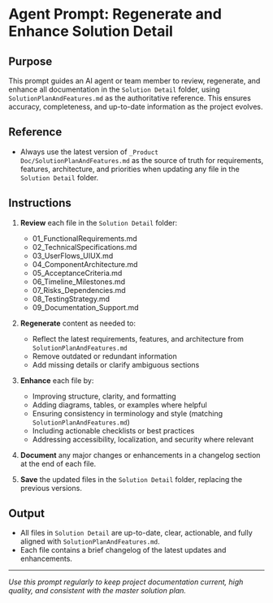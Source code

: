 # Agent Prompt: Regenerate and Enhance Solution Detail

## Purpose
This prompt guides an AI agent or team member to review, regenerate, and enhance all documentation in the `Solution Detail` folder, using `SolutionPlanAndFeatures.md` as the authoritative reference. This ensures accuracy, completeness, and up-to-date information as the project evolves.

## Reference
- Always use the latest version of `_Product Doc/SolutionPlanAndFeatures.md` as the source of truth for requirements, features, architecture, and priorities when updating any file in the `Solution Detail` folder.

## Instructions
1. **Review** each file in the `Solution Detail` folder:
    - 01_FunctionalRequirements.md
    - 02_TechnicalSpecifications.md
    - 03_UserFlows_UIUX.md
    - 04_ComponentArchitecture.md
    - 05_AcceptanceCriteria.md
    - 06_Timeline_Milestones.md
    - 07_Risks_Dependencies.md
    - 08_TestingStrategy.md
    - 09_Documentation_Support.md

2. **Regenerate** content as needed to:
    - Reflect the latest requirements, features, and architecture from `SolutionPlanAndFeatures.md`
    - Remove outdated or redundant information
    - Add missing details or clarify ambiguous sections

3. **Enhance** each file by:
    - Improving structure, clarity, and formatting
    - Adding diagrams, tables, or examples where helpful
    - Ensuring consistency in terminology and style (matching `SolutionPlanAndFeatures.md`)
    - Including actionable checklists or best practices
    - Addressing accessibility, localization, and security where relevant

4. **Document** any major changes or enhancements in a changelog section at the end of each file.

5. **Save** the updated files in the `Solution Detail` folder, replacing the previous versions.

## Output
- All files in `Solution Detail` are up-to-date, clear, actionable, and fully aligned with `SolutionPlanAndFeatures.md`.
- Each file contains a brief changelog of the latest updates and enhancements.

---

*Use this prompt regularly to keep project documentation current, high quality, and consistent with the master solution plan.*
